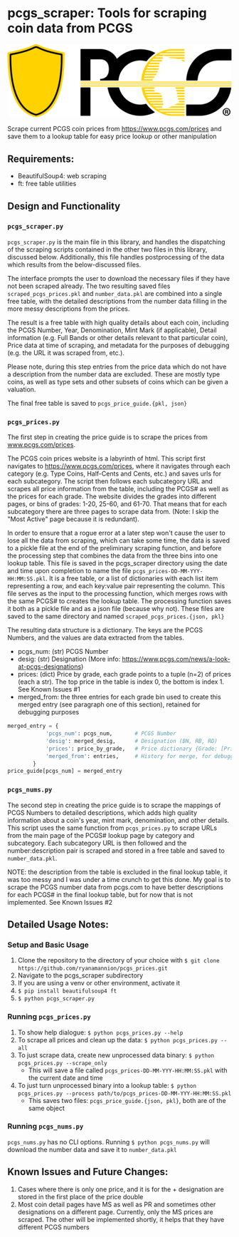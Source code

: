 # pcgs_scraper: Tools for scraping coin data from PCGS

![pcgs_scraper_logo](pcgs_logo.png)

Scrape current PCGS coin prices from https://www.pcgs.com/prices and save them to a lookup table for easy price lookup 
or other manipulation

## Requirements:

- BeautifulSoup4: web scraping
- ft: free table utilities

## Design and Functionality

### `pcgs_scraper.py`

`pcgs_scraper.py` is the main file in this library, and handles the dispatching of the scraping scripts contained in the
other two files in this library, discussed below. Additionally, this file handles postprocessing of the data which
results from the below-discussed files. 

The interface prompts the user to download the necessary files if they have not been scraped already. The two resulting
saved files `scraped_pcgs_prices.pkl` and `number_data.pkl` are combined into a single free table, with the detailed
descriptions from the number data filling in the more messy descriptions from the prices. 

The result is a free table with high quality details about each coin, including the PCGS Number, Year,
Denomination, Mint Mark (if applicable), Detail information (e.g. Full Bands or other details relevant to that
particular coin), Price data at time of scraping, and metadata for the purposes of debugging (e.g. the URL it was
scraped from, etc.). 

Please note, during this step entries from the price data which do not have a description from the number data are 
excluded. These are mostly type coins, as well as type sets and other subsets of coins which can be given a valuation.

The final free table is saved to `pcgs_price_guide.{pkl, json}`

### `pcgs_prices.py`

The first step in creating the price guide is to scrape the prices from www.pcgs.com/prices. 

The PCGS coin prices website is a labyrinth of html. This script first navigates to https://www.pcgs.com/prices, where
it navigates through each category (e.g. Type Coins, Half-Cents and Cents, etc.) and saves urls for each subcategory. 
The script then follows each subcategory URL and scrapes all price information from the table, including the PCGS# as
well as the prices for each grade. The website divides the grades into different pages, or bins of grades: 1-20, 25-60,
and 61-70. That means that for each subcategory there are three pages to scrape data from. (Note: I skip the 
"Most Active" page because it is redundant).

In order to ensure that a rogue error at a later step won't cause the user to lose all the data from scraping, which can
take some time, the data is saved to a pickle file at the end of the preliminary scraping function, and before the 
processing step that combines the data from the three bins into one lookup table. 
This file is saved in the pcgs_scraper directory using the date and time upon
completion to name the file `pcgs_prices-DD-MM-YYY-HH:MM:SS.pkl`. It is a free table, or a list of dictionaries with 
each list item representing a row, and each key:value pair representing the column. This file serves as the input to the 
processing function, which merges rows with the same PCGS# to creates the lookup table. 
The processing function saves it both as a pickle file and as a json file (because why not). These  files are saved to 
the same directory and named `scraped_pcgs_prices.{json, pkl}`

The resulting data structure is a dictionary. The keys are the PCGS Numbers, and the values are 
data extracted from the tables. 
- pcgs_num: (str) PCGS Number
- desig: (str) Designation (More info: https://www.pcgs.com/news/a-look-at-pcgs-designations)
- prices: (dict) Price by grade, each grade points to a tuple (n=2) of prices (each a str). The top price in the table 
  is index 0, the bottom is index 1. See Known Issues #1
- merged_from: the three entries for each grade bin used to create this merged entry (see paragraph one of this 
  section), retained for debugging purposes

```python
merged_entry = {
            'pcgs_num': pcgs_num,       # PCGS Number
            'desig': merged_desig,      # Designation (BN, RB, RD)
            'prices': price_by_grade,   # Price dictionary {Grade: [Price, Price+]}
            'merged_from': entries,     # History for merge, for debugging
        }
price_guide[pcgs_num] = merged_entry
```

### `pcgs_nums.py`

The second step in creating the price guide is to scrape the mappings of PCGS Numbers to detailed descriptions, which
adds high quality information about a coin's year, mint mark, denomination, and other details. This script uses the same
function from `pcgs_prices.py` to scrape URLs from the main page of the PCGS# lookup page by category and subcategory.
Each subcategory URL is then followed and the number:description pair is scraped and stored in a free table and saved to
`number_data.pkl`.

NOTE: the description from the table is excluded in the final lookup table, it was too messy and I was under a
time crunch to get this done. My goal is to scrape the PCGS number data from pcgs.com to have better descriptions for
each PCGS# in the final lookup table, but for now that is not implemented. See Known Issues #2

## Detailed Usage Notes:

### Setup and Basic Usage

1. Clone the repository to the directory of your choice with `$ git clone https://github.com/ryanamannion/pcgs_prices.git`
2. Navigate to the pcgs_scraper subdirectory
3. If you are using a venv or other environment, activate it
4. `$ pip install beautifulsoup4 ft`
5. `$ python pcgs_scraper.py`

### Running `pcgs_prices.py`
1. To show help dialogue: `$ python pcgs_prices.py --help`
2. To scrape all prices and clean up the data: `$ python pcgs_prices.py --all`
3. To just scrape data, create new unprocessed data binary: `$ python pcgs_prices.py --scrape_only`
    * This will save a file called `pcgs_prices-DD-MM-YYY-HH:MM:SS.pkl` with the current date and time
4. To just turn unprocessed binary into a lookup table: `$ python pcgs_prices.py --process path/to/pcgs_prices-DD-MM-YYY-HH:MM:SS.pkl`
    * This saves two files: `pcgs_price_guide.{json, pkl}`, both are of the same object 
    
### Running `pcgs_nums.py`

`pcgs_nums.py` has no CLI options. Running `$ python pcgs_nums.py` will download the number data and save it to 
`number_data.pkl`

## Known Issues and Future Changes:

1. Cases where there is only one price, and it is for the + designation are stored in the first place of the price 
   double
3. Most coin detail pages have MS as well as PR and sometimes other designations on a different page. Currently, only 
   the MS prices are scraped. The other will be implemented shortly, it helps that they have different PCGS 
   numbers
